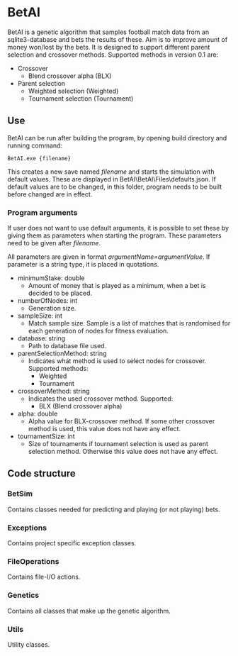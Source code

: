 # BetAI
BetAI is a genetic algorithm that samples football match data from an sqlite3-database
and bets the results of these. Aim is to improve amount of money won/lost by the bets.
It is designed to support different parent selection and crossover methods. Supported methods 
in version 0.1 are:
- Crossover
	- Blend crossover alpha (BLX)
- Parent selection
	- Weighted selection (Weighted)
	- Tournament selection (Tournament)

## Use

BetAI can be run after building the program, by opening build directory and running
command:
```
BetAI.exe {filename}
```

This creates a new save named *filename* and starts the simulation with default values.
These are displayed in BetAI\BetAI\Files\defaults.json. If default values are to be changed,
in this folder, program needs to be built before changed are in effect. 

### Program arguments

If user does not want to use default arguments, it is possible to set these by giving them
as parameters when starting the program. These parameters need to be given after *filename*.

All parameters are given in format *argumentName=argumentValue*. If
parameter is a string type, it is placed in quotations.

- minimumStake: double
	- Amount of money that is played as a minimum, when a bet is decided to be placed.
- numberOfNodes: int
	- Generation size.
- sampleSize: int
	- Match sample size. Sample is a list of matches that is randomised for each
	generation of nodes for fitness evaluation.
- database: string
	- Path to database file used. 
- parentSelectionMethod: string
	- Indicates what method is used to select nodes for crossover.
	Supported methods:
		- Weighted
		- Tournament
- crossoverMethod: string
	- Indicates the used crossover method.
	Supported:
		- BLX (Blend crossover alpha)
- alpha: double
	- Alpha value for BLX-crossover method. If some other
	crossover method is used, this value does not have any effect.
- tournamentSize: int
	- Size of tournaments if tournament selection is used as parent selection method.
	Otherwise this value does not have any effect.

## Code structure

### BetSim
Contains classes needed for predicting and playing (or not playing) bets.

### Exceptions
Contains project specific exception classes.

### FileOperations
Contains file-I/O actions.

### Genetics
Contains all classes that make up the genetic algorithm.

### Utils
Utility classes. 


